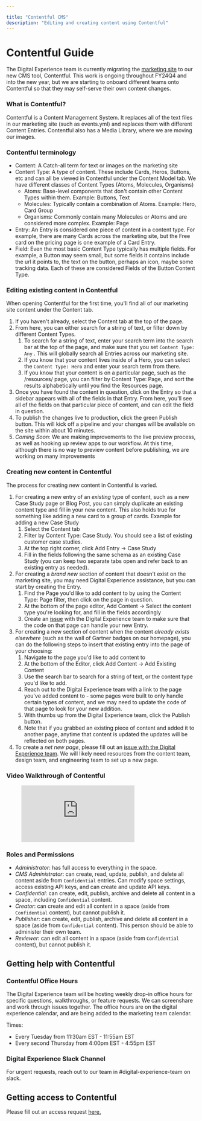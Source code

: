 ```yaml
---

title: "Contentful CMS"
description: "Editing and creating content using Contentful"
---
```




# Contentful Guide

The Digital Experience team is currently migrating the [marketing site](https://about.gitlab.com/) to our new CMS tool, Contentful. This work is ongoing throughout FY24Q4 and into the new year, but we are starting to onboard different teams onto Contentful so that they may self-serve their own content changes. 

### What is Contentful?

Contentful is a Content Management System. It replaces all of the text files in our marketing site (such as events.yml) and replaces them with different Content Entries. Contentful also has a Media Library, where we are moving our images. 

### Contentful terminology

- Content: A Catch-all term for text or images on the marketing site
- Content Type: A type of content. These include Cards, Heros, Buttons, etc and can all be viewed in Contentful under the Content Model tab. We have different classes of Content Types (Atoms, Molecules, Organisms)
  - Atoms: Base-level components that don't contain other Content Types within them. Example: Buttons, Text
  - Molecules: Typically contain a combination of Atoms. Example: Hero, Card Group
  - Organisms: Commonly contain many Molecules or Atoms and are considered more complex. Example: Page
- Entry: An Entry is considered one piece of content in a content type. For example, there are many Cards across the marketing site, but the Free card on the pricing page is one example of a Card Entry.
- Field: Even the most basic Content Type typically has multiple fields. For example, a Button may seem small, but some fields it contains include the url it points to, the text on the button, perhaps an icon, maybe some tracking data. Each of these are considered Fields of the Button Content Type. 

### Editing existing content in Contentful

When opening Contentful for the first time, you'll find all of our marketing site content under the Content tab. 

1. If you haven't already, select the Content tab at the top of the page.
2. From here, you can either search for a string of text, or filter down by different Content Types. 
   1. To search for a string of text, enter your search term into the search bar at the top of the page, and make sure that you set `Content Type: Any` . This will globally search all Entries across our marketing site.
   2. If you know that your content lives inside of a Hero, you can select the `Content Type: Hero` and enter your search term from there. 
   3. If you know that your content is on a particular page, such as the /resources/ page, you can filter by Content Type: Page, and sort the results alphabetically until you find the Resources page.
3. Once you have found the content in question, click on the Entry so that a sidebar appears with all of the fields in that Entry. From here, you'll see all of the fields on that particular piece of content, and can edit the field in question. 
4. To publish the changes live to production, click the green Publish button. This will kick off a pipeline and your changes will be available on the site within about 10 minutes. 
5. *Coming Soon*: We are making improvements to the live preview process, as well as hooking up review apps to our workflow. At this time, although there is no way to preview content before publishing, we are working on many improvements

### Creating new content in Contentful

The process for creating new content in Contentful is varied. 

1. For creating a new entry of an _existing_ type of content, such as a new Case Study page or Blog Post, you can simply duplicate an existing content type and fill in your new content. This also holds true for something like adding a new card to a group of cards. Example for adding a new Case Study
   1. Select the Content tab 
   2. Filter by Content Type: Case Study. You should see a list of existing customer case studies.
   3. At the top right corner, click Add Entry -> Case Study
   4. Fill in the fields following the same schema as an existing Case Study (you can keep two separate tabs open and refer back to an existing entry as needed).
2. For creating a _brand new_ section of content that doesn't exist on the marketing site, you may need Digital Experience assistance, but you can start by creating the Entry. 
   1. Find the Page you'd like to add content to by using the Content Type: Page filter, then click on the page in question.
   2. At the bottom of the page editor, Add Content -> Select the content type you're looking for, and fill in the fields accordingly
   3. Create an [issue](https://gitlab.com/gitlab-com/marketing/digital-experience/buyer-experience/-/issues/new#) with the Digital Experience team to make sure that the code on that page can handle your new Entry.
3. For creating a new section of content when the content _already exists elsewhere_ (such as the wall of Gartner badges on our homepage), you can do the following steps to insert that existing entry into the page of your choosing:
   1. Navigate to the page you'd like to add content to
   2. At the bottom of the Editor, click Add Content -> Add Existing Content
   3. Use the search bar to search for a string of text, or the content type you'd like to add. 
   4. Reach out to the Digital Experience team with a link to the page you've added content to - some pages were built to only handle certain types of content, and we may need to update the code of that page to look for your new addition. 
   5. With thumbs up from the Digital Experience team, click the Publish button.
   6. Note that if you grabbed an existing piece of content and added it to another page, anytime that content is updated the updates will be reflected on both pages. 
4. To create a _net new page_, please fill out an [issue with the Digital Experience team](https://gitlab.com/gitlab-com/marketing/digital-experience/buyer-experience/-/issues/new#). We will likely need resources from the content team, design team, and engineering team to set up a new page. 

### Video Walkthrough of Contentful

<!-- blank line -->
<figure class="video_container">
  <iframe src="https://www.youtube.com/embed/6pdXijDzYkg?si=8JbdUBmzPHcWgzTk" frameborder="0" allowfullscreen="true"> </iframe>
</figure>
<!-- blank line -->


### Roles and Permissions

- *Administrator*: has full access to everything in the space.
- *CMS Administrator*: can create, read, update, publish, and delete all content aside from `Confidential` entries. Can modify space settings, access existing API keys, and can create and update API keys.
- *Confidential*: can create, edit, publish, archive and delete all content in a space, including `Confidential` content.
- *Creator*: can create and edit all content in a space (aside from `Confidential` content), but cannot publish it.
- *Publisher*: can create, edit, publish, archive and delete all content in a space (aside from `Confidential` content). This person should be able to administer their own team.
- *Reviewer*: can edit all content in a space (aside from `Confidential` content), but cannot publish it.


## Getting help with Contentful

### Contentful Office Hours

The Digital Experience team will be hosting weekly drop-in office hours for specific questions, walkthroughs, or feature requests. We can screenshare and work through issues together. The office hours are on the digital experience calendar, and are being added to the marketing team calendar.

Times: 
- Every Tuesday from 11:30am EST - 11:55am EST
- Every second Thursday from 4:00pm EST - 4:55pm EST

### Digital Experience Slack Channel

For urgent requests, reach out to our team in #digital-experience-team on slack. 



## Getting access to Contentful

Please fill out an access request [here.](https://gitlab.com/gitlab-com/team-member-epics/access-requests/-/issues/)





